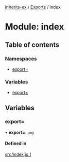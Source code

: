 [inherits-ex](../README.md) / [Exports](../modules.md) / index

# Module: index

## Table of contents

### Namespaces

- [export&#x3D;](index.export_.md)

### Variables

- [export&#x3D;](index.md#export&#x3D;)

## Variables

### export&#x3D;

• **export=**: `any`

#### Defined in

[src/index.js:1](https://github.com/snowyu/inherits-ex.js/blob/5eb21fd/src/index.js#L1)
